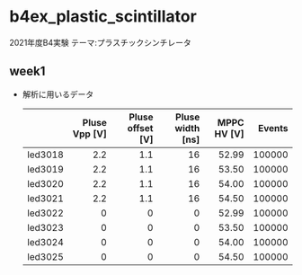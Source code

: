 # b4ex_plastic_scintillator
2021年度B4実験 テーマ:プラスチックシンチレータ

## week1
- 解析に用いるデータ

  | | Pluse Vpp [V] | Pluse offset [V] | Pluse width [ns] | MPPC HV [V] | Events |
  ----|---:|---:|---:|---:|---:
  | led3018 | 2.2 | 1.1 | 16 | 52.99 | 100000 |
  | led3019 | 2.2 | 1.1 | 16 | 53.50 | 100000 |
  | led3020 | 2.2 | 1.1 | 16 | 54.00 | 100000 |
  | led3021 | 2.2 | 1.1 | 16 | 54.50 | 100000 |
  | led3022 | 0 | 0 | 0 | 52.99 | 100000 |
  | led3023 | 0 | 0 | 0 | 53.50 | 100000 |
  | led3024 | 0 | 0 | 0 | 54.00 | 100000 |
  | led3025 | 0 | 0 | 0 | 54.50 | 100000 |
  
  
